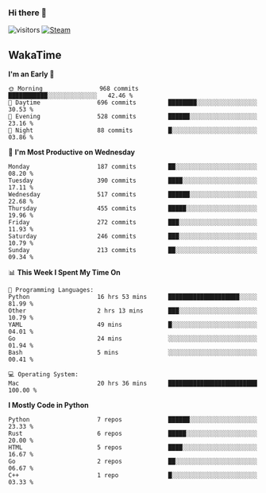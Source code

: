 ### Hi there 👋

![visitors](https://visitor-badge.glitch.me/badge?page_id=zhourunlai)
[![Steam](https://img.shields.io/badge/dynamic/json?url=https%3A%2F%2Fapi.swo.moe%2Fstats%2Fsteamgames%2F76561198285156854&query=count&color=0b1a37&label=Steam&labelColor=134375&logo=steam&suffix=+games&cacheSeconds=3600)](http://steamcommunity.com/profiles/76561198285156854)

## WakaTime
<!--START_SECTION:waka-->
**I'm an Early 🐤** 

```text
🌞 Morning                968 commits         ███████████░░░░░░░░░░░░░░   42.46 % 
🌆 Daytime                696 commits         ████████░░░░░░░░░░░░░░░░░   30.53 % 
🌃 Evening                528 commits         ██████░░░░░░░░░░░░░░░░░░░   23.16 % 
🌙 Night                  88 commits          █░░░░░░░░░░░░░░░░░░░░░░░░   03.86 % 
```
📅 **I'm Most Productive on Wednesday** 

```text
Monday                   187 commits         ██░░░░░░░░░░░░░░░░░░░░░░░   08.20 % 
Tuesday                  390 commits         ████░░░░░░░░░░░░░░░░░░░░░   17.11 % 
Wednesday                517 commits         ██████░░░░░░░░░░░░░░░░░░░   22.68 % 
Thursday                 455 commits         █████░░░░░░░░░░░░░░░░░░░░   19.96 % 
Friday                   272 commits         ███░░░░░░░░░░░░░░░░░░░░░░   11.93 % 
Saturday                 246 commits         ███░░░░░░░░░░░░░░░░░░░░░░   10.79 % 
Sunday                   213 commits         ██░░░░░░░░░░░░░░░░░░░░░░░   09.34 % 
```


📊 **This Week I Spent My Time On** 

```text
💬 Programming Languages: 
Python                   16 hrs 53 mins      ████████████████████░░░░░   81.99 % 
Other                    2 hrs 13 mins       ███░░░░░░░░░░░░░░░░░░░░░░   10.79 % 
YAML                     49 mins             █░░░░░░░░░░░░░░░░░░░░░░░░   04.01 % 
Go                       24 mins             ░░░░░░░░░░░░░░░░░░░░░░░░░   01.94 % 
Bash                     5 mins              ░░░░░░░░░░░░░░░░░░░░░░░░░   00.41 % 

💻 Operating System: 
Mac                      20 hrs 36 mins      █████████████████████████   100.00 % 
```

**I Mostly Code in Python** 

```text
Python                   7 repos             ██████░░░░░░░░░░░░░░░░░░░   23.33 % 
Rust                     6 repos             █████░░░░░░░░░░░░░░░░░░░░   20.00 % 
HTML                     5 repos             ████░░░░░░░░░░░░░░░░░░░░░   16.67 % 
Go                       2 repos             ██░░░░░░░░░░░░░░░░░░░░░░░   06.67 % 
C++                      1 repo              █░░░░░░░░░░░░░░░░░░░░░░░░   03.33 % 
```




<!--END_SECTION:waka-->
